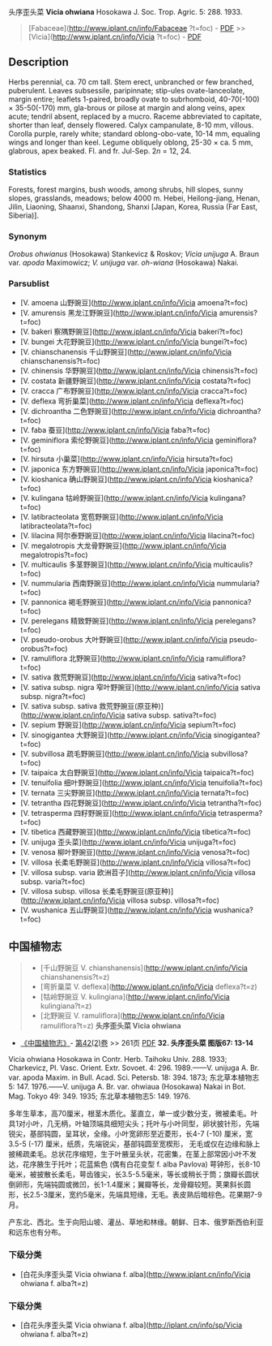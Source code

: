 头序歪头菜 **Vicia ohwiana** Hosokawa J. Soc. Trop. Agric. 5: 288. 1933.

> [Fabaceae](http://www.iplant.cn/info/Fabaceae ?t=foc) - [PDF](http://iplant.cn/foc/pdf/Fabaceae.pdf) >> [Vicia](http://www.iplant.cn/info/Vicia ?t=foc) - [PDF](http://www.iplant.cn/foc/pdf/Vicia.pdf)

## Description

Herbs perennial, ca. 70 cm tall. Stem erect, unbranched or few branched, puberulent. Leaves subsessile, paripinnate; stip-ules ovate-lanceolate, margin entire; leaflets 1-paired, broadly ovate to subrhomboid, 40-70(-100) × 35-50(-170) mm, gla-brous or pilose at margin and along veins, apex acute; tendril absent, replaced by a mucro. Raceme abbreviated to capitate, shorter than leaf, densely flowered. Calyx campanulate, 8-10 mm, villous. Corolla purple, rarely white; standard oblong-obo-vate, 10-14 mm, equaling wings and longer than keel. Legume obliquely oblong, 25-30 × ca. 5 mm, glabrous, apex beaked. Fl. and fr. Jul-Sep. 2*n* = 12, 24.

### Statistics
Forests, forest margins, bush woods, among shrubs, hill slopes, sunny slopes, grasslands, meadows; below 4000 m. Hebei, Heilong-jiang, Henan, Jilin, Liaoning, Shaanxi, Shandong, Shanxi [Japan, Korea, Russia (Far East, Siberia)].

### Synonym
*Orobus ohwianus* (Hosokawa) Stankevicz & Roskov; *Vicia unijuga* A. Braun var. *apoda* Maximowicz; *V. unijuga* var. *oh-wiana* (Hosokawa) Nakai.

### Parsublist

* [V.  amoena  山野豌豆](http://www.iplant.cn/info/Vicia amoena?t=foc)
* [V.  amurensis  黑龙江野豌豆](http://www.iplant.cn/info/Vicia amurensis?t=foc)
* [V.  bakeri  察隅野豌豆](http://www.iplant.cn/info/Vicia bakeri?t=foc)
* [V.  bungei  大花野豌豆](http://www.iplant.cn/info/Vicia bungei?t=foc)
* [V.  chianschanensis  千山野豌豆](http://www.iplant.cn/info/Vicia chianschanensis?t=foc)
* [V.  chinensis  华野豌豆](http://www.iplant.cn/info/Vicia chinensis?t=foc)
* [V.  costata  新疆野豌豆](http://www.iplant.cn/info/Vicia costata?t=foc)
* [V.  cracca  广布野豌豆](http://www.iplant.cn/info/Vicia cracca?t=foc)
* [V.  deflexa  弯折巢菜](http://www.iplant.cn/info/Vicia deflexa?t=foc)
* [V.  dichroantha  二色野豌豆](http://www.iplant.cn/info/Vicia dichroantha?t=foc)
* [V.  faba  蚕豆](http://www.iplant.cn/info/Vicia faba?t=foc)
* [V.  geminiflora  索伦野豌豆](http://www.iplant.cn/info/Vicia geminiflora?t=foc)
* [V.  hirsuta  小巢菜](http://www.iplant.cn/info/Vicia hirsuta?t=foc)
* [V.  japonica  东方野豌豆](http://www.iplant.cn/info/Vicia japonica?t=foc)
* [V.  kioshanica  确山野豌豆](http://www.iplant.cn/info/Vicia kioshanica?t=foc)
* [V.  kulingana  牯岭野豌豆](http://www.iplant.cn/info/Vicia kulingana?t=foc)
* [V.  latibracteolata  宽苞野豌豆](http://www.iplant.cn/info/Vicia latibracteolata?t=foc)
* [V.  lilacina  阿尔泰野豌豆](http://www.iplant.cn/info/Vicia lilacina?t=foc)
* [V.  megalotropis  大龙骨野豌豆](http://www.iplant.cn/info/Vicia megalotropis?t=foc)
* [V.  multicaulis  多茎野豌豆](http://www.iplant.cn/info/Vicia multicaulis?t=foc)
* [V.  nummularia  西南野豌豆](http://www.iplant.cn/info/Vicia nummularia?t=foc)
* [V.  pannonica  褐毛野豌豆](http://www.iplant.cn/info/Vicia pannonica?t=foc)
* [V.  perelegans  精致野豌豆](http://www.iplant.cn/info/Vicia perelegans?t=foc)
* [V.  pseudo-orobus  大叶野豌豆](http://www.iplant.cn/info/Vicia pseudo-orobus?t=foc)
* [V.  ramuliflora  北野豌豆](http://www.iplant.cn/info/Vicia ramuliflora?t=foc)
* [V.  sativa  救荒野豌豆](http://www.iplant.cn/info/Vicia sativa?t=foc)
* [V.  sativa subsp. nigra  窄叶野豌豆](http://www.iplant.cn/info/Vicia sativa subsp. nigra?t=foc)
* [V.  sativa subsp. sativa  救荒野豌豆(原亚种)](http://www.iplant.cn/info/Vicia sativa subsp. sativa?t=foc)
* [V.  sepium  野豌豆](http://www.iplant.cn/info/Vicia sepium?t=foc)
* [V.  sinogigantea  大野豌豆](http://www.iplant.cn/info/Vicia sinogigantea?t=foc)
* [V.  subvillosa  疏毛野豌豆](http://www.iplant.cn/info/Vicia subvillosa?t=foc)
* [V.  taipaica  太白野豌豆](http://www.iplant.cn/info/Vicia taipaica?t=foc)
* [V.  tenuifolia  细叶野豌豆](http://www.iplant.cn/info/Vicia tenuifolia?t=foc)
* [V.  ternata  三尖野豌豆](http://www.iplant.cn/info/Vicia ternata?t=foc)
* [V.  tetrantha  四花野豌豆](http://www.iplant.cn/info/Vicia tetrantha?t=foc)
* [V.  tetrasperma  四籽野豌豆](http://www.iplant.cn/info/Vicia tetrasperma?t=foc)
* [V.  tibetica  西藏野豌豆](http://www.iplant.cn/info/Vicia tibetica?t=foc)
* [V.  unijuga  歪头菜](http://www.iplant.cn/info/Vicia unijuga?t=foc)
* [V.  venosa  柳叶野豌豆](http://www.iplant.cn/info/Vicia venosa?t=foc)
* [V.  villosa  长柔毛野豌豆](http://www.iplant.cn/info/Vicia villosa?t=foc)
* [V.  villosa subsp. varia  欧洲苕子](http://www.iplant.cn/info/Vicia villosa subsp. varia?t=foc)
* [V.  villosa subsp. villosa  长柔毛野豌豆(原亚种)](http://www.iplant.cn/info/Vicia villosa subsp. villosa?t=foc)
* [V.  wushanica  五山野豌豆](http://www.iplant.cn/info/Vicia wushanica?t=foc)
## 中国植物志

> * [千山野豌豆  V.  chianshanensis](http://www.iplant.cn/info/Vicia chianshanensis?t=z)
> * [弯折巢菜  V.  deflexa](http://www.iplant.cn/info/Vicia deflexa?t=z)
> * [牯岭野豌豆  V.  kulingiana](http://www.iplant.cn/info/Vicia kulingiana?t=z)
> * [北野豌豆  V.  ramuliflora](http://www.iplant.cn/info/Vicia ramuliflora?t=z)
**头序歪头菜 Vicia ohwiana**

* [《中国植物志》](http://www.iplant.cn/frps)- [第42(2)卷](http://www.iplant.cn/frps/vol/42(2)) >> 261页 [PDF](http://www.iplant.cn/frps/pdf/42(2)/261b.PDF)
**32. 头序歪头菜 图版67: 13-14**

Vicia ohwiana Hosokawa in Contr. Herb. Taihoku Univ. 288. 1933; Charkevicz, Pl. Vasc. Orient. Extr. Sovoet. 4: 296. 1989.——V. unijuga A. Br. var. apoda Maxim. in Bull. Acad. Sci. Petersb. 18: 394. 1873; 东北草本植物志5: 147. 1976.——V. unijuga A. Br. var. ohwiaua (Hosokawa) Nakai in Bot. Mag. Tokyo 49: 349. 1935; 东北草本植物志5: 149. 1976.

多年生草本，高70厘米，根茎木质化。茎直立，单一或少数分支，微被柔毛。叶具1对小叶，几无柄，叶轴顶端具细短尖头；托叶与小叶同型，卵状披针形，先端锐尖，基部钝圆，呈耳状，全缘。小叶宽卵形至近菱形，长4-7 (-10) 厘米，宽3.5-5 (-17) 厘米，纸质，先端锐尖，基部钝圆至宽楔形， 无毛或仅在边缘和脉上披稀疏柔毛。总状花序缩短，生于叶腋呈头状，花密集，在茎上部常因小叶不发达，花序腋生于托叶；花蓝紫色 (偶有白花变型 f. alba Pavlova) 萼钟形，长8-10毫米，被披散长柔毛，萼齿锥尖，长3.5-5.5毫米，等长或稍长于筒；旗瓣长圆状倒卵形，先端钝圆或微凹，长1-1.4厘米；翼瓣等长，龙骨瓣较短。荚果斜长圆形，长2.5-3厘米，宽约5毫米，先端具短缘，无毛。表皮熟后暗棕色。花果期7-9月。

产东北、西北。生于向阳山坡、灌丛、草地和林缘。朝鲜、日本、俄罗斯西伯利亚和远东也有分布。

### 下级分类
* [白花头序歪头菜  Vicia ohwiana f. alba](http://www.iplant.cn/info/Vicia ohwiana f. alba?t=z)

### 下级分类
* [白花头序歪头菜  Vicia ohwiana f. alba](http://iplant.cn/info/sp/Vicia ohwiana f. alba?t=z)

